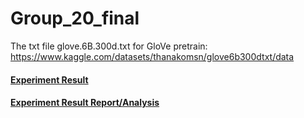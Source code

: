 # Group_20_final

The txt file glove.6B.300d.txt for GloVe pretrain: https://www.kaggle.com/datasets/thanakomsn/glove6b300dtxt/data 

#### [Experiment Result](https://docs.google.com/spreadsheets/d/1BVX56s9bNCUp1Cidm7UpL4PD35wKT7uXuO9TDCfk0x8/edit?gid=892048412#gid=892048412)

#### [Experiment Result Report/Analysis](https://docs.google.com/document/d/1Xvl7_Pytlbfx39syao71xVQ3SDIK5SNsmWX5Ann_Hvo/edit?usp=sharing)

